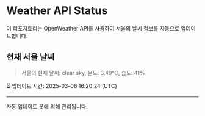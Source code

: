 
# Weather API Status

이 리포지토리는 OpenWeather API를 사용하여 서울의 날씨 정보를 자동으로 업데이트합니다.

## 현재 서울 날씨
> 서울의 현재 날씨: clear sky, 온도: 3.49°C, 습도: 41%

⏳ 업데이트 시간: 2025-03-06 16:20:24 (UTC)

---
자동 업데이트 봇에 의해 관리됩니다.
